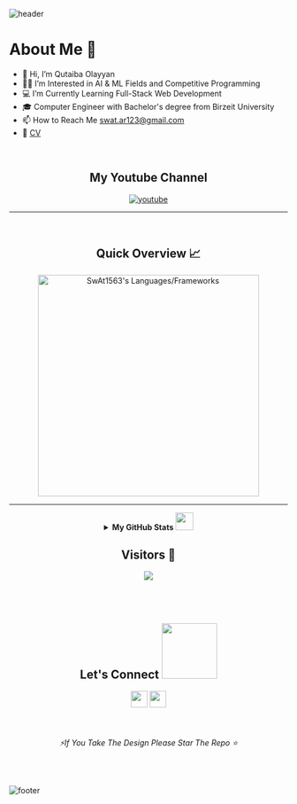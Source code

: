 <!---
![header](https://capsule-render.vercel.app/api?type=wave&color=gradient&height=280&section=header&text=Hi%20there%20👋&fontSize=90)
--->

![header](https://capsule-render.vercel.app/api?type=waving&color=gradient&height=280&section=header&text=Hi%20there%20%F0%9F%91%8B&fontSize=90)

<h1>About Me 📌</h1>

- 👋 Hi, I’m Qutaiba Olayyan
- 👨‍💻 I’m Interested in AI & ML Fields and Competitive Programming
- 💻 I’m Currently Learning Full-Stack Web Development
- 🎓 Computer Engineer with Bachelor's degree from Birzeit University
- 📫 How to Reach Me swat.ar123@gmail.com
- 💫 [CV](https://swat1563.github.io/my-cv/)

<!---
SwAt1563/SwAt1563 is a ✨ special ✨ repository because its `README.md` (this file) appears on your GitHub profile.
You can click the Preview link to take a look at your changes.
--->

<br />



<h2 align="center"> My Youtube Channel</h2>
 
<div align="center">

  <a href="https://www.youtube.com/channel/UCs2ZNSfrs6EKeByw81Ftjzg">![youtube](https://img.shields.io/badge/YouTube-FF0000?style=for-the-badge&logo=youtube&logoColor=white)</a>


</div>

 
 ***  

<br />
<h2 align="center"> Quick Overview 📈</h2>
<p align = "center">
  <img src = "https://github-readme-stats.vercel.app/api/top-langs?username=SwAt1563&show_icons=true&count_private=true&locale=en&layout=compact&langs_count=10&hide_border=true&bg_color=151515&title_color=FB8C00&text_color=fff&icon_color=fff" alt = "SwAt1563's Languages/Frameworks" width = 400 />

---

 <details align="center">
<summary><b>My GitHub Stats <img src='https://media1.giphy.com/media/du3J3cXyzhj75IOgvA/giphy.gif?cid=ecf05e47x2g034i9pzwtzzsd3xgg2w9nr94t4tflbbgo3008&rid=giphy.gif' width='32px'></b></summary>
<table>
  <thead>
 </p>
<center>
<p align = "center">
  <img src = "https://github-readme-stats.vercel.app/api?username=SwAt1563&count_private=true&theme=dark&hide_border=true" alt = "SwAt1563's Contribution" width = 400 >
  <img src = "https://github-readme-streak-stats.herokuapp.com?user=SwAt1563&theme=dark&hide_border=true" alt = "SwAt1563's Rating" width = 400 >
  </center>
</p>
<p align = "center">
  <img src = "https://github-profile-summary-cards.vercel.app/api/cards/profile-details?username=SwAt1563&theme=monokai" alt = "SwAt1563's profile Summary" width = 750 >
  </center>
</p>
<br />
</table>
</details>
 
<h2 align="center">Visitors 👀</h2>
<div align="center" >
  <img src="https://profile-counter.glitch.me/SwAt1563/count.svg"></img>
</div>

<br /><br />

<h2 align="center">Let's Connect <img src='https://raw.githubusercontent.com/ShahriarShafin/ShahriarShafin/main/Assets/handshake.gif' width="100px"></h2> 
<p align="center">
  <a href = "mailto:swat.ar123@gmail.com"><img src = "https://img.shields.io/badge/Gmail-D14836?style=for-the-badge&logo=gmail&logoColor=white" height = 30></a>
  <a href = "https://www.linkedin.com/in/qutaiba-olayyan/"><img src = "https://img.shields.io/badge/LinkedIn-0077B5?style=for-the-badge&logo=linkedin&logoColor=white"     height = 30></a>
  
</p>
<br />
<h6 align="center" ><i>⚡If You Take The Design Please Star The Repo ⭐</i></h6>
<br />

![footer](https://capsule-render.vercel.app/api?type=waving&color=gradient&height=150&section=footer)
